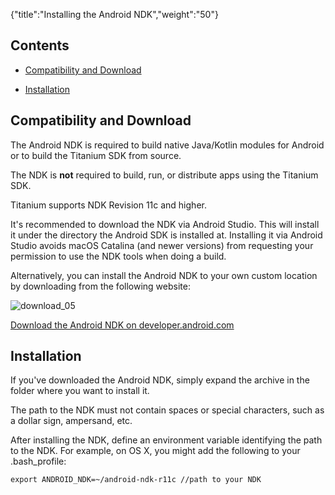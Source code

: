 {"title":"Installing the Android NDK","weight":"50"}

## Contents

* [Compatibility and Download](#compatibility-and-download)

* [Installation](#installation)

## Compatibility and Download

The Android NDK is required to build native Java/Kotlin modules for Android or to build the Titanium SDK from source.

The NDK is **not** required to build, run, or distribute apps using the Titanium SDK.

Titanium supports NDK Revision 11c and higher.

It's recommended to download the NDK via Android Studio. This will install it under the directory the Android SDK is installed at. Installing it via Android Studio avoids macOS Catalina (and newer versions) from requesting your permission to use the NDK tools when doing a build.

Alternatively, you can install the Android NDK to your own custom location by downloading from the following website:

![download_05](/Images/appc/download/attachments/29004836/download_05.png)

[Download the Android NDK on developer.android.com](http://developer.android.com/sdk/ndk/index.html)

## Installation

If you've downloaded the Android NDK, simply expand the archive in the folder where you want to install it.

The path to the NDK must not contain spaces or special characters, such as a dollar sign, ampersand, etc.

After installing the NDK, define an environment variable identifying the path to the NDK. For example,
on OS X, you might add the following to your .bash\_profile:

```
export ANDROID_NDK=~/android-ndk-r11c //path to your NDK
```
